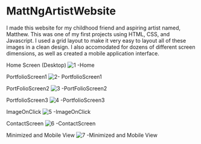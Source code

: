 # MattNgArtistWebsite

I made this website for my childhood friend and aspiring artist named, Matthew. This was one of my first projects using HTML, CSS, and Javascript. 
I used a grid layout to make it very easy to layout all of these images in a clean design. I also accomodated for dozens of different screen dimensions, as
well as created a mobile application interface. 

Home Screen (Desktop)
![1 -Home](https://user-images.githubusercontent.com/33469633/94096406-dbc36380-fdd8-11ea-9639-6c9cb643b7a3.PNG)

PortfolioScreen1
![2- PortfolioScreen1](https://user-images.githubusercontent.com/33469633/94096411-e0881780-fdd8-11ea-8826-ad1502e530a6.PNG)

PortFolioScreen2
![3 -PortFolioScreen2](https://user-images.githubusercontent.com/33469633/94096431-ee3d9d00-fdd8-11ea-88ff-09b8e80de423.PNG)

PortfolioScreen3
![4 -PortfolioScreen3](https://user-images.githubusercontent.com/33469633/94096435-ef6eca00-fdd8-11ea-97f0-dc18debd9b04.PNG)

ImageOnClick
![5 -ImageOnClick](https://user-images.githubusercontent.com/33469633/94096439-f09ff700-fdd8-11ea-82f4-654e3394e681.PNG)

ContactScreen
![6 -ContactScreen](https://user-images.githubusercontent.com/33469633/94096441-f1388d80-fdd8-11ea-8004-71ee64490208.PNG)

Minimized and Mobile View
![7 -Minimized and Mobile View](https://user-images.githubusercontent.com/33469633/94096444-f39ae780-fdd8-11ea-95f6-e547989d83a9.PNG)
